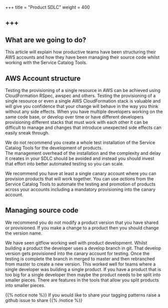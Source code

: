 +++
title = "Product SDLC"
weight = 400

+++
---

## What are we going to do?

This article will explain how productive teams have been structuring their AWS accounts and how they have been managing
their source code whilst working with the Service Catalog Tools.

## AWS Account structure

Testing the provisioning of a single resource in AWS can be achieved using CloudFormation RSpec, awspec and others.
Testing the provisioning of a single resource or even a single AWS CloudFormation stack is valuable and will give you 
confidence that your change will behave in the way you think without any side effects.  When you have multiple developers
working on the same code base, or develop over time or have different developers provisioning different stacks that must
work with each other it can be difficult to manage and changes that introduce unexpected side effects can easily sneak
through.

We do not recommend you create a whole test installation of the Service Catalog Tools for the development of products.  
The management overhead of the installation and the complexity and delay it creates in your SDLC should be avoided and 
instead you should invest that effort into better automated testing so you can scale.   

We recommend you have at least a single canary account where you can provision products that will work together.  You 
can use *actions* from the Service Catalog Tools to automate the testing and promotion of products across your accounts 
including a mandatory provisioning into the canary account.

## Managing source code

We recommend you do not modify a product version that you have shared or provisioned.  If you make a change to a product
then you should change the version name.

We have seen gitflow working well with product development.  Whilst building a product the developer uses a develop
branch in git.  That develop version gets provisioned into the canary account for testing.  Once the testing is complete
the branch in merged to master and then rebranched from master to create a new version.  This worked well for teams
where a single developer was building a single product.  If you have a product that is too big for a single developer
then maybe the product needs to be split into smaller pieces.  There are features in the tools that allow you split
products into smaller pieces.

{{% notice note %}}
If you would like to share your tagging patterns raise a github issue to share
{{% /notice %}}
